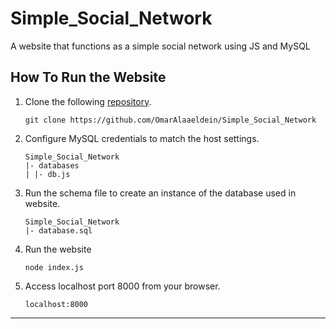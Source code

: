 # Simple_Social_Network

A website that functions as a simple social network using JS and MySQL

## How To Run the Website

1. Clone the following [repository](https://github.com/OmarAlaaeldein/Simple_Social_Network).
   
   ```
   git clone https://github.com/OmarAlaaeldein/Simple_Social_Network
   ```
2. Configure MySQL credentials to match the host settings.
   
    ```
    Simple_Social_Network
    |- databases
    | |- db.js
    ```
3. Run the schema file to create an instance of the database used in website.
   
    ``` 
    Simple_Social_Network
    |- database.sql
    ```

4. Run the website
   
    ```
    node index.js
    ```
5. Access localhost port 8000 from your browser.
   
    ```
    localhost:8000
    ```
----

